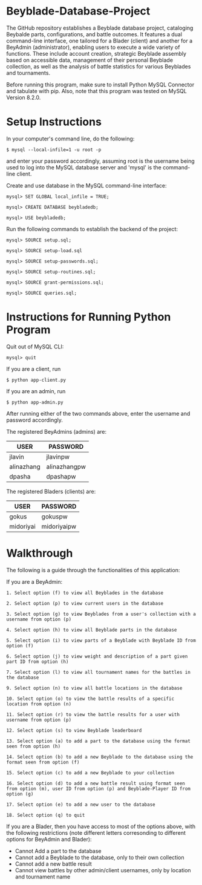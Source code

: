 # Beyblade-Database-Project

The GitHub repository establishes a Beyblade database project, cataloging Beybalde parts, configurations, and battle outcomes. It features a dual command-line interface, one tailored for a Blader (client) and another for a BeyAdmin (administrator), enabling users to execute a wide variety of functions. These include account creation, strategic Beyblade assembly based on accessible data, management of their personal Beyblade collection, as well as the analysis of battle statistics for various Beyblades and tournaments.

Before running this program, make sure to install Python MySQL Connector and tabulate with pip. Also, note that this program was tested on MySQL Version 8.2.0.

# Setup Instructions

In your computer's command line, do the following:

    $ mysql --local-infile=1 -u root -p

and enter your password accordingly, assuming root is the username being used to log into the MySQL database server and 'mysql' is the command-line client.

Create and use database in the MySQL command-line interface:

    mysql> SET GLOBAL local_infile = TRUE;

    mysql> CREATE DATABASE beybladedb;

    mysql> USE beybladedb;

Run the following commands to establish the backend of the project:

    mysql> SOURCE setup.sql;

    mysql> SOURCE setup-load.sql

    mysql> SOURCE setup-passwords.sql;

    mysql> SOURCE setup-routines.sql;

    mysql> SOURCE grant-permissions.sql;

    mysql> SOURCE queries.sql;

# Instructions for Running Python Program

Quit out of MySQL CLI:

    mysql> quit

If you are a client, run

    $ python app-client.py

If you are an admin, run

    $ python app-admin.py

After running either of the two commands above, enter the username and password accordingly.

The registered BeyAdmins (admins) are:

| USER       | PASSWORD      |
|------------|---------------|
| jlavin     | jlavinpw      |
| alinazhang | alinazhangpw  |
| dpasha     | dpashapw      |

The registered Bladers (clients) are:

| USER       | PASSWORD      |
|------------|---------------|
| gokus     | gokuspw        |
| midoriyai | midoriyaipw    |

# Walkthrough

The following is a guide through the functionalities of this application:

If you are a BeyAdmin:

    1. Select option (f) to view all Beyblades in the database

    2. Select option (p) to view current users in the database

    3. Select option (g) to view Beyblades from a user's collection with a username from option (p)

    4. Select option (h) to view all Beyblade parts in the database

    5. Select option (i) to view parts of a Beyblade with Beyblade ID from option (f)

    6. Select option (j) to view weight and description of a part given part ID from option (h)

    7. Select option (l) to view all tournament names for the battles in the database
    
    9. Select option (n) to view all battle locations in the database

    10. Select option (o) to view the battle results of a specific location from option (n)

    11. Select option (r) to view the battle results for a user with username from option (p)

    12. Select option (s) to view Beyblade leaderboard

    13. Select option (a) to add a part to the database using the format seen from option (h)

    14. Select option (b) to add a new Beyblade to the database using the format seen from option (f)

    15. Select option (c) to add a new Beyblade to your collection

    16. Select option (d) to add a new battle result using format seen from option (m), user ID from option (p) and Beyblade-Player ID from option (g)

    17. Select option (e) to add a new user to the database

    18. Select option (q) to quit

If you are a Blader, then you have access to most of the options above, with the following restrictions (note different letters 
corresonding to different options for BeyAdmin and Blader):
- Cannot Add a part to the database
- Cannot add a Beyblade to the database, only to their own collection
- Cannot add a new battle result
- Cannot view battles by other admin/client usernames, only by location and tournament name
